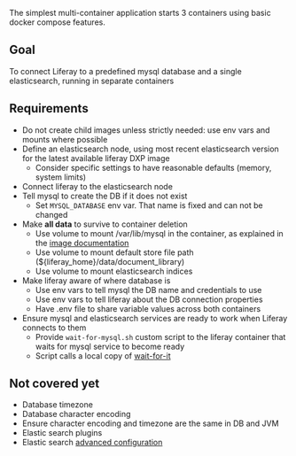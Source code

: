 The simplest multi-container application starts 3 containers using basic docker compose features.

## Goal
To connect Liferay to a predefined mysql database and a single elasticsearch, running in separate containers

## Requirements
* Do not create child images unless strictly needed: use env vars and mounts where possible
* Define an elasticsearch node, using most recent elasticsearch version for the latest available liferay DXP image
    * Consider specific settings to have reasonable defaults (memory, system limits)
* Connect liferay to the elasticsearch node
* Tell mysql to create the DB if it does not exist
    * Set `MYSQL_DATABASE` env var. That name is fixed and can not be changed
* Make **all data** to survive to container deletion
    * Use volume to mount /var/lib/mysql in the container, as explained in the [image documentation](https://hub.docker.com/_/mysql/)
    * Use volume to mount default store file path (${liferay_home}/data/document_library)
    * Use volume to mount elasticsearch indices    
* Make liferay aware of where database is
    * Use env vars to tell mysql the DB name and credentials to use
    * Use env vars to tell liferay about the DB connection properties
    * Have .env file to share variable values across both containers 
* Ensure mysql and elasticsearch services are ready to work when Liferay connects to them
    * Provide `wait-for-mysql.sh` custom script to the liferay container that waits for mysql service to become ready
    * Script calls a local copy of [wait-for-it](https://github.com/vishnubob/wait-for-it)
    
## Not covered yet
* Database timezone
* Database character encoding
* Ensure character encoding and timezone are the same in DB and JVM
* Elastic search plugins
* Elastic search [advanced configuration](https://www.elastic.co/guide/en/elasticsearch/reference/7.5/docker.html)